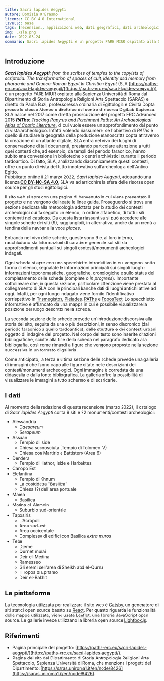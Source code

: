 ```yaml
---
title: Sacri lapides Aegypti
autore: Domizia D'Erasmo
licenza: CC BY 4.0 International
livello: base
tags: [recensioni, applicaizoni web, dati geografici, dati archeologici]
img: ./sla.png
date: 2022-03-24
sommario: Sacri lapides Aegypti è un progetto FARE MIUR ospitato alla Sapienza Università di Roma dal Dipartimento SARAS e diretto da Paola Buzi, professoressa ordinaria di Egittologia e Civiltà Copta presso lo stesso Ateneo e direttrice del centro di ricerca DigiLab Sapienza. SLA nasce nel 2017 come diretta prosecuzione del progetto ERC Advanced 2015 PAThs, di cui vuole essere un approfondimento dal punto di vista archeologico...
---
```


## Introduzione

**_Sacri lapides Aegypti_**_: from the scribes of temples to the copyists of scriptoria. The transformation of spaces of cult, identity and memory from pharaonic and Graeco-Roman Egypt to Christian Egypt_ (SLA [https://paths-erc.eu/sacri-lapides-aegypti/](https://paths-erc.eu/sacri-lapides-aegypti/)) è un progetto FARE MIUR ospitato alla Sapienza Università di Roma dal Dipartimento di Storia Antropologia Religioni Arte Spettacolo (SARAS) e diretto da Paola Buzi, professoressa ordinaria di Egittologia e Civiltà Copta presso lo stesso Ateneo e direttrice del centro di ricerca DigiLab Sapienza. SLA nasce nel 2017 come diretta prosecuzione del progetto ERC Advanced 2015 [**_PAThs_**: _Tracking Papyrus and Parchment Paths: An Archaeological Atlas of Coptic Literature_](https://atlas.paths-erc.eu/), di cui vuole essere un approfondimento dal punto di vista archeologico. Infatti, volendo riassumere, se l'obiettivo di _PAThs_ è quello di studiare la geografia della produzione manoscritta copta attraverso la creazione di un atlante digitale, SLA entra nel vivo dei luoghi di conservazione di tali documenti, prestando particolare attenzione a tutti quei contesti che, ad esempio, da templi del periodo faraonico, hanno subito una conversione in biblioteche o centri archivistici durante il periodo tardoantico. Di fatto, SLA, analizzando diacronicamente questi contesti, offre un punto di vista del tutto innotovativo sull'archeologia dell'Antico Egitto.  
Pubblicato online il 21 marzo 2022, _Sacri lapides Aegypti_, adottando una licenza [**CC BY-NC-SA 4.0**](https://creativecommons.org/licenses/by-nc-sa/4.0/), SLA va ad arricchire la sfera delle risorse open source per gli studi egittologici.

Il sito web si apre con una pagina di benvenuto in cui viene presentato il progetto e ne vengono delineate le linee guida. Proseguendo si trova una sezione dedicata alla metodologia adottata per lo studio dei contesti archeologici cui fa seguito un elenco, in ordine alfabetico, di tutti i siti contenuti nel catalogo. Da questa lista riassuntiva si può accedere alle singole schede dei siti (9), raggiungibili, in alternativa, anche da un menù a tendina della navbar alla voce _places_.

Entrando nel vivo delle schede, queste sono 9 e, al loro interno, racchiudono sia informazioni di carattere generale sui siti sia approfondimenti puntuali sui singoli contesti/monumenti archeologici indagati.  

Ogni scheda si apre con uno specchietto introduttivo in cui vengono, sotto forma di elenco, segnalate le informazioni principali sui singoli luoghi: informazioni toponomastiche, geografiche, cronologiche e sullo status del completamento delle schede (complete o _in progress_). Importante sottolineare che, in questa sezione, particolare attenzione viene prestata al collegamento di SLA con le principali banche dati di luoghi antichi attive ad oggi. Infatti, per ogni luogo indagato viene fornito l'identificativo corrispettivo in [Trismegistos](https://www.trismegistos.org/geo/index.php), [Pleiades](https://pleiades.stoa.org/places), [PAThs](https://atlas.paths-erc.eu/places) e [ToposText](https://topostext.org/). Lo specchietto informativo è affiancato da una mappa in cui è possibile visualizzare la posizione del luogo descritto nella scheda.

La seconda sezione delle schede prevede un'introduzione discorsiva alla storia del sito, seguita da una o più descrizioni, in senso diacronico (dal periodo faraonico a quello tardoantico), delle strutture e dei contesti urbani oggetto di indagine del progetto. Nel corpo del testo sono inserite citazioni bibliografiche, sciolte alla fine della scheda nel paragrafo dedicato alla bibliografia, così come rimandi a figure che vengono proposte nella sezione successiva in un formato di galleria.

Come anticipato, la terza e ultima sezione delle schede prevede una galleria di immagini che fanno capo alle figure citate nelle descrizioni dei contesti/monumenti archeologici. Ogni immagine è corredata da una didascalia e dalla fonte bibliografica. La galleria offre la possibilità di visualizzare le immagini a tutto schermo e di scaricarle.

## I dati

Al momento della redazione di questa recensione (marzo 2022), il catalogo di _Sacri lapides Aegypti_ conta 9 siti e 22 monumenti/contesti archeologici:

- Alessandria
  - _Caesareum_
  - _Serapeum_
- Assuan
  - Tempio di Iside
  - Chiesa sconosciuta (Tempio di Tolomeo IV)
  - Chiesa con Martirio e Battistero (Area 6)
- Dendera
  - Tempio di Hathor, Iside e Harbaktes
- Canopo Est
- Elefantina
  - Tempio di Khnum
  - La cosiddetta "Basilica"
  - Chiesa (?) dell'area portuale
- Marea
  - Basilica
- Marina el-Alamein
  - Suburbio sud-orientale
- Taposiris
  - L'Acropoli
  - Area sud-est
  - Area occidentale
  - Complesso di edifici con Basilica _extra muros_
- Tebe
  - Djeme
  - Qurnet murai
  - Deir el-Medina
  - Ramesseo
  - Gli eremi dell'area di Sheikh abd el-Qurna
  - il Topos di Epifanio
  - Deir el-Bakhit

## La piattaforma

La teconologia utilizzata per realizzare il sito web è [Gatsby](https://www.gatsbyjs.com/), un generatore di siti statici open source basato su [React](https://it.reactjs.org/). Per quanto riguarda le funzionalità delle mappe utilizzate, viene usata [Leaflet](https://leafletjs.com/), una libreria JavaScript open source. Le gallerie invece utilizzano la libreria open source [Lightbox.js](https://victordiego.com/lightbox/).

## Riferimenti

- Pagina principale del progetto: [https://paths-erc.eu/sacri-lapides-aegypti/](https://paths-erc.eu/sacri-lapides-aegypti/).
- Pagina del sito del Dipartimento di Storia Antropologie Religioni Arte Spettacolo, Sapienza Università di Roma, che menziona i progetti del Dipartimento: [https://saras.uniroma1.it/en/node/8426](https://saras.uniroma1.it/en/node/8426).
